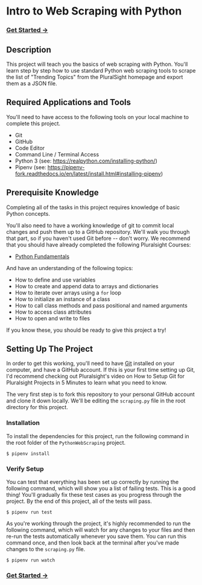 # Intro to Web Scraping with Python

### [Get Started →](https://github.com/jaydenwindle/PythonWebScraping/blob/master/tasks.md)

## Description

This project will teach you the basics of web scraping with Python. You'll learn step by step how to use standard Python web scraping tools to scrape the list of "Trending Topics" from the PluralSight homepage and export them as a JSON file.

## Required Applications and Tools

You'll need to have access to the following tools on your local machine to complete this project.

* Git
* GitHub
* Code Editor
* Command Line / Terminal Access
* Python 3 (see: https://realpython.com/installing-python/)
* Pipenv (see: https://pipenv-fork.readthedocs.io/en/latest/install.html#installing-pipenv)

## Prerequisite Knowledge

Completing all of the tasks in this project requires knowledge of basic Python concepts.

You'll also need to have a working knowledge of git to commit local changes and push them up to a GitHub repository.  We'll walk you through that part, so if you haven't used Git before -- don't worry. We recommend that you should have already completed the following Pluralsight Courses:

* [Python Fundamentals](https://app.pluralsight.com/library/courses/python-fundamentals/table-of-contents)

And have an understanding of the following topics:

* How to define and use variables
* How to create and append data to arrays and dictionaries
* How to iterate over arrays using a `for` loop
* How to initialize an instance of a class
* How to call class methods and pass positional and named arguments
* How to access class attributes
* How to open and write to files

If you know these, you should be ready to give this project a try! 

## Setting Up The Project

In order to get this working, you'll need to have [Git](https://git-scm.com/) installed on your computer, and have a GitHub account. If this is your first time setting up Git, I'd recommend checking out Pluralsight's video on How to Setup Git for Pluralsight Projects in 5 Minutes to learn what you need to know.

The very first step is to fork this repository to your personal GitHub account and clone it down locally. We'll be editing the `scraping.py` file in the root directory for this project.

### Installation

To install the dependencies for this project, run the following command in the root folder of the `PythonWebScraping` project.

```
$ pipenv install
```

### Verify Setup

You can test that everything has been set up correctly by running the following command, which will show you a list of failing tests. This is a good thing! You'll gradually fix these test cases as you progress through the project. By the end of this project, all of the tests will pass.

```
$ pipenv run test
```

As you're working through the project, it's highly recommended to run the following command, which will watch for any changes to your files and then re-run the tests automatically whenever you save them. You can run this command once, and then look back at the terminal after you've made changes to the `scraping.py` file.

```
$ pipenv run watch
```

### [Get Started →](https://github.com/jaydenwindle/PythonWebScraping/blob/master/tasks.md)
